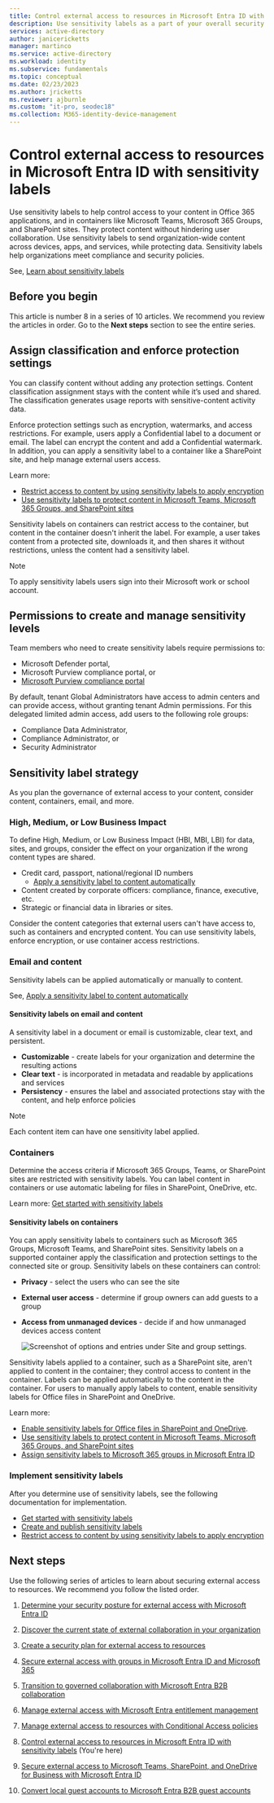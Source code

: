 ```yaml
---
title: Control external access to resources in Microsoft Entra ID with sensitivity labels 
description: Use sensitivity labels as a part of your overall security plan for external access
services: active-directory
author: janicericketts
manager: martinco
ms.service: active-directory
ms.workload: identity
ms.subservice: fundamentals
ms.topic: conceptual
ms.date: 02/23/2023
ms.author: jricketts
ms.reviewer: ajburnle
ms.custom: "it-pro, seodec18"
ms.collection: M365-identity-device-management
---
```


# Control external access to resources in Microsoft Entra ID with sensitivity labels 

Use sensitivity labels to help control access to your content in Office 365 applications, and in containers like Microsoft Teams, Microsoft 365 Groups, and SharePoint sites. They protect content without hindering user collaboration. Use sensitivity labels to send organization-wide content across devices, apps, and services, while protecting data. Sensitivity labels help organizations meet compliance and security policies. 
 
See, [Learn about sensitivity labels](/purview/sensitivity-labels?preserve-view=true&view=o365-worldwide)

## Before you begin

This article is number 8 in a series of 10 articles. We recommend you review the articles in order. Go to the **Next steps** section to see the entire series. 

## Assign classification and enforce protection settings

You can classify content without adding any protection settings. Content classification assignment stays with the content while it’s used and shared. The classification generates usage reports with sensitive-content activity data.

Enforce protection settings such as encryption, watermarks, and access restrictions. For example, users apply a Confidential label to a document or email. The label can encrypt the content and add a Confidential watermark. In addition, you can apply a sensitivity label to a container like a SharePoint site, and help manage external users access.

Learn more:

* [Restrict access to content by using sensitivity labels to apply encryption](/purview/encryption-sensitivity-labels?preserve-view=true&view=o365-worldwide)
* [Use sensitivity labels to protect content in Microsoft Teams, Microsoft 365 Groups, and SharePoint sites](/purview/sensitivity-labels-teams-groups-sites)

Sensitivity labels on containers can restrict access to the container, but content in the container doesn't inherit the label. For example, a user takes content from a protected site, downloads it, and then shares it without restrictions, unless the content had a sensitivity label.

 >[!NOTE]
>To apply sensitivity labels users sign into their Microsoft work or school account.

## Permissions to create and manage sensitivity levels

Team members who need to create sensitivity labels require permissions to: 

* Microsoft Defender portal,
* Microsoft Purview compliance portal, or 
* [Microsoft Purview compliance portal](/purview/microsoft-365-compliance-center?view=o365-worldwide&preserve-view=true)

By default, tenant Global Administrators have access to admin centers and can provide access, without granting tenant Admin permissions. For this delegated limited admin access, add users to the following role groups: 

* Compliance Data Administrator,
* Compliance Administrator, or 
* Security Administrator

## Sensitivity label strategy

As you plan the governance of external access to your content, consider content, containers, email, and more.

### High, Medium, or Low Business Impact

To define High, Medium, or Low Business Impact (HBI, MBI, LBI) for data, sites, and groups, consider the effect on your organization if the wrong content types are shared. 

* Credit card, passport, national/regional ID numbers
  * [Apply a sensitivity label to content automatically](/purview/apply-sensitivity-label-automatically?preserve-view=true&view=o365-worldwide)
* Content created by corporate officers: compliance, finance, executive, etc.
* Strategic or financial data in libraries or sites. 

Consider the content categories that external users can't have access to, such as containers and encrypted content. You can use sensitivity labels, enforce encryption, or use container access restrictions. 

### Email and content

Sensitivity labels can be applied automatically or manually to content. 

See, [Apply a sensitivity label to content automatically](/purview/apply-sensitivity-label-automatically?view=o365-worldwide&preserve-view=true)

#### Sensitivity labels on email and content

A sensitivity label in a document or email is customizable, clear text, and persistent. 

* **Customizable** - create labels for your organization and determine the resulting actions 
* **Clear text** - is incorporated in metadata and readable by applications and services
* **Persistency** - ensures the label and associated protections stay with the content, and help enforce policies

> [!NOTE]
> Each content item can have one sensitivity label applied.

### Containers

Determine the access criteria if Microsoft 365 Groups, Teams, or SharePoint sites are restricted with sensitivity labels. You can label content in containers or use automatic labeling for files in SharePoint, OneDrive, etc.

Learn more: [Get started with sensitivity labels](/purview/get-started-with-sensitivity-labels?preserve-view=true&view=o365-worldwide)

#### Sensitivity labels on containers

You can apply sensitivity labels to containers such as Microsoft 365 Groups, Microsoft Teams, and SharePoint sites. Sensitivity labels on a supported container apply the classification and protection settings to the connected site or group. Sensitivity labels on these containers can control:

* **Privacy** - select the users who can see the site
* **External user access** - determine if group owners can add guests to a group
* **Access from unmanaged devices** - decide if and how unmanaged devices access content

   ![Screenshot of options and entries under Site and group settings.](media/secure-external-access/8-edit-label.png)

Sensitivity labels applied to a container, such as a SharePoint site, aren't applied to content in the container; they control access to content in the container. Labels can be applied automatically to the content in the container. For users to manually apply labels to content, enable sensitivity labels for Office files in SharePoint and OneDrive.

Learn more:

* [Enable sensitivity labels for Office files in SharePoint and OneDrive](/purview/sensitivity-labels-sharepoint-onedrive-files?view=o365-worldwide&preserve-view=true).
* [Use sensitivity labels to protect content in Microsoft Teams, Microsoft 365 Groups, and SharePoint sites](/purview/sensitivity-labels-teams-groups-sites)
* [Assign sensitivity labels to Microsoft 365 groups in Microsoft Entra ID](~/identity/users/groups-assign-sensitivity-labels.md)

### Implement sensitivity labels

After you determine use of sensitivity labels, see the following documentation for implementation.

* [Get started with sensitivity labels](/purview/get-started-with-sensitivity-labels?view=o365-worldwide&preserve-view=true)
* [Create and publish sensitivity labels](/purview/create-sensitivity-labels?view=o365-worldwide&preserve-view=true)
* [Restrict access to content by using sensitivity labels to apply encryption](/purview/encryption-sensitivity-labels?view=o365-worldwide&preserve-view=true)

## Next steps

Use the following series of articles to learn about securing external access to resources. We recommend you follow the listed order.

1. [Determine your security posture for external access with Microsoft Entra ID](1-secure-access-posture.md)

2. [Discover the current state of external collaboration in your organization](2-secure-access-current-state.md)

3. [Create a security plan for external access to resources](3-secure-access-plan.md)

4. [Secure external access with groups in Microsoft Entra ID and Microsoft 365](4-secure-access-groups.md) 

5. [Transition to governed collaboration with Microsoft Entra B2B collaboration](5-secure-access-b2b.md) 

6. [Manage external access with Microsoft Entra entitlement management](6-secure-access-entitlement-managment.md) 

7. [Manage external access to resources with Conditional Access policies](7-secure-access-conditional-access.md) 

8. [Control external access to resources in Microsoft Entra ID with sensitivity labels](8-secure-access-sensitivity-labels.md) (You're here)

9. [Secure external access to Microsoft Teams, SharePoint, and OneDrive for Business with Microsoft Entra ID](9-secure-access-teams-sharepoint.md) 

10. [Convert local guest accounts to Microsoft Entra B2B guest accounts](10-secure-local-guest.md)
